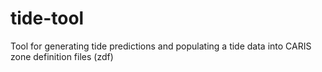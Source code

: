 # tide-tool
Tool for generating tide predictions and populating a tide data into CARIS zone definition files (zdf)
